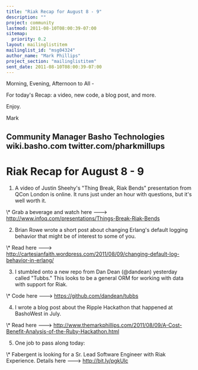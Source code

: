 ```yaml
---
title: "Riak Recap for August 8 - 9"
description: ""
project: community
lastmod: 2011-08-10T08:00:39-07:00
sitemap:
  priority: 0.2
layout: mailinglistitem
mailinglist_id: "msg04324"
author_name: "Mark Phillips"
project_section: "mailinglistitem"
sent_date: 2011-08-10T08:00:39-07:00
---
```



Morning, Evening, Afternoon to All -

For today's Recap: a video, new code, a blog post, and more.

Enjoy.

Mark

Community Manager
Basho Technologies
wiki.basho.com
twitter.com/pharkmillups
-----------------------------------

Riak Recap for August 8 - 9
=====================

1) A video of Justin Sheehy's "Thing Break, Riak Bends" presentation
from QCon London is online. It runs just under an hour with questions,
but it's well worth it.

\\* Grab a beverage and watch here ---&gt;
http://www.infoq.com/presentations/Things-Break-Riak-Bends

2) Brian Rowe wrote a short post about changing Erlang's default
logging behavior that might be of interest to some of you.

\\* Read here ---&gt;
http://cartesianfaith.wordpress.com/2011/08/09/changing-default-log-behavior-in-erlang/

3) I stumbled onto a new repo from Dan Dean (@dandean) yesterday
called "Tubbs." This looks to be a general ORM for working with data
with support for Riak.

\\* Code here ---&gt; https://github.com/dandean/tubbs

4) I wrote a blog post about the Ripple Hackathon that happened at
BashoWest in July.

\\* Read here ---&gt;
http://www.themarkphillips.com/2011/08/09/A-Cost-Benefit-Analysis-of-the-Ruby-Hackathon.html

5) One job to pass along today:

\\* Fabergent is looking for a Sr. Lead Software Engineer with Riak
Experience. Details here ---&gt; http://bit.ly/pgkUlc


